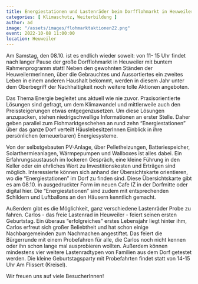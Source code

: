 ```yaml
---
title: Energiestationen und Lastenräder beim Dorfflohmarkt in Heuweiler
categories: [ Klimaschutz, Weiterbildung ]
author: ad
image: "/assets/images/flohmarktaktionen22.png"
event: 2022-10-08 11:00:00
location: Heuweiler
---
```

Am Samstag, den 08.10. ist es endlich wieder soweit: von 11- 15 Uhr findet nach langer
Pause der große Dorfflohmarkt in Heuweiler mit buntem Rahmenprogramm statt!
Neben den gewohnten Ständen der HeuweilermerInnen, über die Gebrauchtes und
Aussortiertes ein zweites Leben in einem anderen Haushalt bekommt, werden in diesem
Jahr unter dem Oberbegriff der Nachhaltigkeit noch weitere tolle Aktionen angeboten.
 
Das Thema Energie begleitet uns aktuell wie nie zuvor. Praxisorientierte Lösungen sind
gefragt, um dem Klimawandel und mittlerweile auch den Preissteigerungen etwas
entgegenzusetzen. Um diese Lösungen anzupacken, stehen niedrigschwellige
Informationen an erster Stelle. Daher geben parallel zum Flohmarktgeschehen an rund zehn
“Energiestationen” über das ganze Dorf verteilt HäuslebesitzerInnen Einblick in ihre
persönlichen (erneuerbaren) Energiesysteme.

Von der selbstgebauten PV-Anlage, über Pelletheizungen, Batteriespeicher,
Solarthermieanlagen, Wärmpepumpen und Wallboxes ist alles dabei. Ein
Erfahrungsaustausch im lockeren Gespräch, eine kleine Führung in den Keller oder ein
ehrliches Wort zu Investitionskosten und Erträgen sind möglich.
Interessierte können sich anhand der Übersichtskarte orientieren, wo die “Energiestationen”
im Dorf zu finden sind. Diese Übersichtskarte gibt es am 08.10. in ausgedruckter Form im
neuen Cafe IZ in der Dorfmitte oder digital hier. Die “Energiestationen” sind zudem mit
entsprechenden Schildern und Luftballons an den Häusern kenntlich gemacht.

Außerdem gibt es die Möglichkeit, ganz verschiedene Lastenräder Probe zu fahren. Carlos -
das freie Lastenrad in Heuweiler - feiert seinen ersten Geburtstag. Ein überaus
“erfolgreiches” erstes Lebensjahr liegt hinter ihm, Carlos erfreut sich großer Beliebtheit und
hat schon einige Nachbargemeinden zum Nachmachen angestiftet. Das feiert die
Bürgerrunde mit einem Probefahren für alle, die Carlos noch nicht kennen oder ihn schon
lange mal ausprobieren wollten. Außerdem können mindestens vier weitere Lastenradtypen
von Familien aus dem Dorf getestet werden. Die kleine Geburtstagsparty mit Probefahrten
findet statt von 14-15 Uhr Am Flissert (Kreisel).

Wir freuen uns auf viele BesucherInnen!